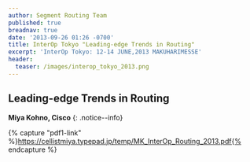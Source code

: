 ```yaml
---
author: Segment Routing Team
published: true
breadnav: true
date: '2013-09-26 01:26 -0700'
title: InterOp Tokyo "Leading-edge Trends in Routing"
excerpt: 'InterOp Tokyo: 12-14 JUNE,2013 MAKUHARIMESSE'
header:
  teaser: /images/interop_tokyo_2013.png
---
```

## Leading-edge Trends in Routing

**Miya Kohno, Cisco**
{: .notice--info}  


{% capture "pdf1-link" %}https://cellistmiya.typepad.jp/temp/MK_InterOp_Routing_2013.pdf{% endcapture %}

<script src="{{ '/assets/js/pdfobject.min.js' | relative_url }}"></script>
<div class="fitvidsignore" id="pdf"></div>
<script>PDFObject.embed(" {{ pdf-link }} ", "#pdf", {height: "21.5em", width: "31.3em"});</script>
